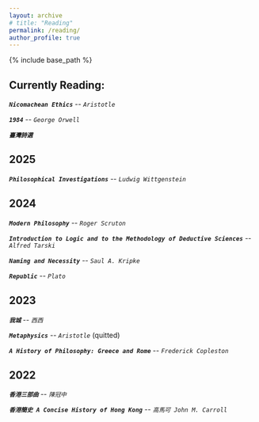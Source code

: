 ```yaml
---
layout: archive
# title: "Reading"
permalink: /reading/
author_profile: true
---
```


{% include base_path %}

## Currently Reading:

***`Nicomachean Ethics`***  --  *`Aristotle`*

***`1984`***  --  *`George Orwell`*

***`臺灣詩選`*** 

## 2025

***`Philosophical Investigations`***  --  *`Ludwig Wittgenstein`*

## 2024

***`Modern Philosophy`***  --  *`Roger Scruton`*

***`Introduction to Logic and to the Methodology of Deductive Sciences`***  --  *`Alfred Tarski`*

***`Naming and Necessity`*** -- *`Saul A. Kripke`*

***`Republic`***  --  *`Plato`*

## 2023

***`我城`***  --  *`西西`*

***`Metaphysics`***  --  *`Aristotle`* (quitted)

***`A History of Philosophy: Greece and Rome`***  --  *`Frederick Copleston`*

## 2022

***`香港三部曲`***  --  *`陳冠中`*

***`香港簡史 A Concise History of Hong Kong`***  --  *`高馬可 John M. Carroll`*